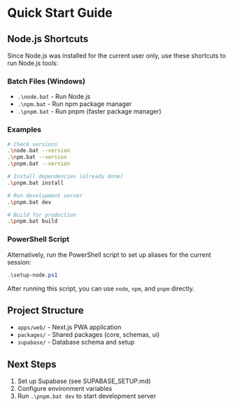 # Quick Start Guide

## Node.js Shortcuts

Since Node.js was installed for the current user only, use these shortcuts to run Node.js tools:

### Batch Files (Windows)
- `.\node.bat` - Run Node.js
- `.\npm.bat` - Run npm package manager
- `.\pnpm.bat` - Run pnpm (faster package manager)

### Examples
```bash
# Check versions
.\node.bat --version
.\npm.bat --version
.\pnpm.bat --version

# Install dependencies (already done)
.\pnpm.bat install

# Run development server
.\pnpm.bat dev

# Build for production
.\pnpm.bat build
```

### PowerShell Script
Alternatively, run the PowerShell script to set up aliases for the current session:
```powershell
.\setup-node.ps1
```

After running this script, you can use `node`, `npm`, and `pnpm` directly.

## Project Structure
- `apps/web/` - Next.js PWA application
- `packages/` - Shared packages (core, schemas, ui)
- `supabase/` - Database schema and setup

## Next Steps
1. Set up Supabase (see SUPABASE_SETUP.md)
2. Configure environment variables
3. Run `.\pnpm.bat dev` to start development server
